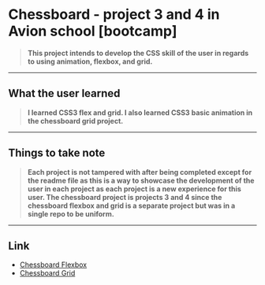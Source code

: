 # Chessboard - project 3 and 4 in Avion school [bootcamp]
>**This project intends to develop the CSS skill of the user in regards to using animation, flexbox, and grid.**

	
* * * * *

## What the user learned
>**I learned CSS3 flex and grid. I also learned CSS3 basic animation in the chessboard grid project.**

	
* * * * *



## Things to take note
>**Each project is not tampered with after being completed except for the readme file as this is a way to showcase the development of the user in each project as each project is a new experience for this user. The chessboard project is projects 3 and 4 since the chessboard flexbox and grid is a separate project but was in a single repo to be uniform.**

	
* * * * *

## Link
- [Chessboard Flexbox](https://vincent-larisma.github.io/Chessboard/flex/)
- [Chessboard Grid](https://vincent-larisma.github.io/Chessboard/grid/)

